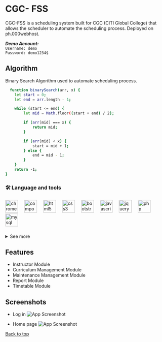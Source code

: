 
# CGC- FSS

CGC-FSS is a scheduling system built for CGC (CITI Global College) that allows the scheduler to automate the scheduling process. Deployed on ph.000webhost.

<i id='top'>**Demo Account:**</i>
<br/>`Username: demo`
<br/>`Password: demo1234$`



## Algorithm

Binary Search Algorithm used to automate scheduling process.

```bash
  function binarySearch(arr, x) {
	let start = 0;
	let end = arr.length - 1;

	while (start <= end) {
		let mid = Math.floor((start + end) / 2);

		if (arr[mid] === x) {
			return mid;
		}

		if (arr[mid] < x) {
			start = mid + 1;
		} else {
			end = mid - 1;
		}
	}
	return -1;
}
```

<h3 align="left">🛠 Language and tools</h3>

###

<div align="left">
  <img src="https://cdn.jsdelivr.net/gh/devicons/devicon/icons/chrome/chrome-original.svg" height="40" alt="chrome logo"  />
  <img width="12" />
  <img src="https://cdn.jsdelivr.net/gh/devicons/devicon/icons/composer/composer-original.svg" height="40" alt="composer logo"  />
  <img width="12" />
  <img src="https://cdn.jsdelivr.net/gh/devicons/devicon/icons/html5/html5-original.svg" height="40" alt="html5 logo"  />
  <img width="12" />
  <img src="https://cdn.jsdelivr.net/gh/devicons/devicon/icons/css3/css3-original.svg" height="40" alt="css3 logo"  />
  <img width="12" />
  <img src="https://cdn.jsdelivr.net/gh/devicons/devicon/icons/bootstrap/bootstrap-original.svg" height="40" alt="bootstrap logo"  />
  <img width="12" />
  <img src="https://cdn.jsdelivr.net/gh/devicons/devicon/icons/javascript/javascript-original.svg" height="40" alt="javascript logo"  />
  <img width="12" />
  <img src="https://cdn.jsdelivr.net/gh/devicons/devicon/icons/jquery/jquery-original.svg" height="40" alt="jquery logo"  />
  <img width="12" />
  <img src="https://cdn.jsdelivr.net/gh/devicons/devicon/icons/php/php-original.svg" height="40" alt="php logo"  />
  <img width="12" />
  <img src="https://cdn.simpleicons.org/mysql/4479A1" height="40" alt="mysql logo"  />
</div>

###
<details>
  <summary>See more</summary>
	
  ###
	
 * [Datatables.net](https://datatables.net/)
 * [html2canvas](https://html2canvas.hertzen.com/)
 * [PHPMailer](https://github.com/PHPMailer/PHPMailer)
 * [PhpSpreadsheet](https://github.com/ppacris/PhpSpreadsheet)
</details>


## Features

- Instructor Module
- Curriculum Management Module
- Maintenance Management Module
- Report Module
- Timetable Module


## Screenshots
- Log in
![App Screenshot](https://ppacris.github.io/portfolio/assets/image/cgc-fss_login.png)

- Home page
![App Screenshot](https://ppacris.github.io/portfolio/assets/image/cgc-fss_home.png)

<a href="#top">Back to top</a>
